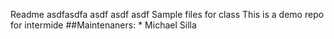 R e a d m e  
  
  
 a s d f a s d f a  
 a s d f  
 a s d f  
 a s d f  
  
 S a m p l e   f i l e s   f o r   c l a s s  
  
 T h i s   i s   a   d e m o   r e p o   f o r   i n t e r m i d e  
 # # M a i n t e n a n e r s :  
 *   M i c h a e l   S i l l a  
 